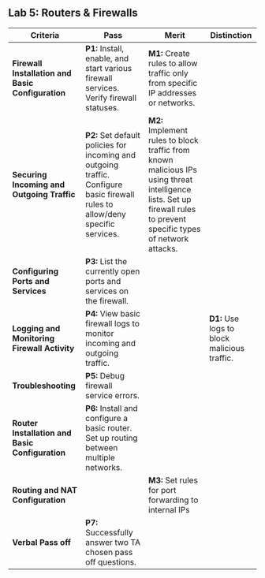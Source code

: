 ## Lab 5: Routers & Firewalls

| **Criteria** | **Pass** | **Merit** | **Distinction** |
|------|--------------------------------------|--------------------------------------|--------------------------------------|
| **Firewall Installation and Basic Configuration** | **P1:** Install, enable, and start various firewall services. Verify firewall statuses. | **M1:** Create rules to allow traffic only from specific IP addresses or networks. | |
| **Securing Incoming and Outgoing Traffic** | **P2:** Set default policies for incoming and outgoing traffic. Configure basic firewall rules to allow/deny specific services.| **M2:** Implement rules to block traffic from known malicious IPs using threat intelligence lists. Set up firewall rules to prevent specific types of network attacks.  | |
| **Configuring Ports and Services** |  **P3:** List the currently open ports and services on the firewall. |  | |
| **Logging and Monitoring Firewall Activity** | **P4:** View basic firewall logs to monitor incoming and outgoing traffic. | | **D1:** Use logs to block malicious traffic. |
| **Troubleshooting** | **P5:** Debug firewall service errors. | |
| **Router Installation and Basic Configuration** | **P6:** Install and configure a basic router. Set up routing between multiple networks.   |   |  |
| **Routing and NAT Configuration** |  | **M3:** Set rules for port forwarding to internal IPs  |  |
| **Verbal Pass off** | **P7:** Successfully answer two TA chosen pass off questions.|